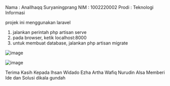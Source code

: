 Nama    :   Anallhaqq Suryaningprang
NIM     :   1002220002
Prodi   :   Teknologi Informasi

projek ini menggunakan laravel
1. jalankan perintah php artisan serve
2. pada browser, ketik localhost:8000
3. untuk membuat database, jalankan php artisan migrate

![image](https://user-images.githubusercontent.com/81733471/215855475-61431213-27d3-420a-8f8b-a7296e023638.png)


![image](https://user-images.githubusercontent.com/81733471/215855591-3c15f17e-dc1d-4ae3-b578-b5a2e2665038.png)

Terima Kasih Kepada
Ihsan Widado
Ezha Artha 
Wafiq Nurudin
Alsa
Memberi Ide dan Solusi dikala gundah
